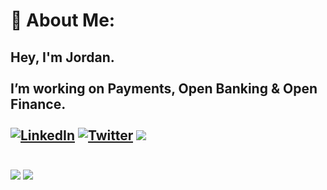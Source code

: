 # 💫 About Me:
Hey, I'm Jordan.<br><br>I’m working on Payments, Open Banking & Open Finance.<br><br>
[![LinkedIn](https://img.shields.io/badge/LinkedIn-%230077B5.svg?logo=linkedin&logoColor=white)](https://linkedin.com/in/jordanjoecooper) [![Twitter](https://img.shields.io/badge/Twitter-%231DA1F2.svg?logo=Twitter&logoColor=white)](https://twitter.com/jordanjoecooper) [![](https://visitcount.itsvg.in/api?id=jordanjoecooper&icon=2&color=0)](https://visitcount.itsvg.in)
<br> <br>
---
![](https://github-readme-streak-stats.herokuapp.com/?user=jordanjoecooper&theme=dark&hide_border=false)
![](https://github-readme-stats.vercel.app/api/top-langs/?username=jordanjoecooper&theme=dark&hide_border=false&include_all_commits=true&count_private=false&layout=compact)
